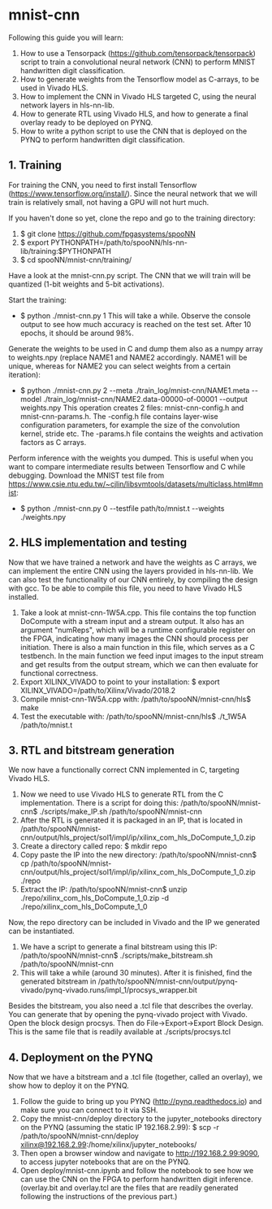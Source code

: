# mnist-cnn

Following this guide you will learn:

1. How to use a Tensorpack (https://github.com/tensorpack/tensorpack) script to train a convolutional neural network (CNN) to perform MNIST handwritten digit classification.
2. How to generate weights from the Tensorflow model as C-arrays, to be used in Vivado HLS.
3. How to implement the CNN in Vivado HLS targeted C, using the neural network layers in hls-nn-lib.
4. How to generate RTL using Vivado HLS, and how to generate a final overlay ready to be deployed on PYNQ.
5. How to write a python script to use the CNN that is deployed on the PYNQ to perform handwritten digit classification.

## 1. Training

For training the CNN, you need to first install Tensorflow (https://www.tensorflow.org/install/). Since the neural network that we will train is relatively small, not having a GPU will not hurt much.

If you haven't done so yet, clone the repo and go to the training directory:

1. $ git clone https://github.com/fpgasystems/spooNN
2. $ export PYTHONPATH=/path/to/spooNN/hls-nn-lib/training:$PYTHONPATH
3. $ cd spooNN/mnist-cnn/training/

Have a look at the mnist-cnn.py script. The CNN that we will train will be quantized (1-bit weights and 5-bit activations).

Start the training:
- $ python ./mnist-cnn.py 1
This will take a while. Observe the console output to see how much accuracy is reached on the test set. After 10 epochs, it should be around 98%.

Generate the weights to be used in C and dump them also as a numpy array to weights.npy (replace NAME1 and NAME2 accordingly. NAME1 will be unique, whereas for NAME2 you can select weights from a certain iteration):
- $ python ./mnist-cnn.py 2 --meta ./train_log/mnist-cnn/NAME1.meta --model ./train_log/mnist-cnn/NAME2.data-00000-of-00001 --output weights.npy
This operation creates 2 files: mnist-cnn-config.h and mnist-cnn-params.h. The -config.h file contains layer-wise configuration parameters, for example the size of the convolution kernel, stride etc. The -params.h file contains the weights and activation factors as C arrays.

Perform inference with the weights you dumped. This is useful when you want to compare intermediate results between Tensorflow and C while debugging. Download the MNIST test file from https://www.csie.ntu.edu.tw/~cjlin/libsvmtools/datasets/multiclass.html#mnist:
- $ python ./mnist-cnn.py 0 --testfile path/to/mnist.t --weights ./weights.npy

## 2. HLS implementation and testing

Now that we have trained a network and have the weights as C arrays, we can implement the entire CNN using the layers provided in hls-nn-lib. We can also test the functionality of our CNN entirely, by compiling the design with gcc. To be able to compile this file, you need to have Vivado HLS installed.

1. Take a look at mnist-cnn-1W5A.cpp. This file contains the top function DoCompute with a stream input and a stream output. It also has an argument "numReps", which will be a runtime configurable register on the FPGA, indicating how many images the CNN should process per initiation. There is also a main function in this file, which serves as a C testbench. In the main function we feed input images to the input stream and get results from the output stream, which we can then evaluate for functional correctness.
2. Export XILINX_VIVADO to point to your installation: $ export XILINX_VIVADO=/path/to/Xilinx/Vivado/2018.2
3. Compile mnist-cnn-1W5A.cpp with: /path/to/spooNN/mnist-cnn/hls$ make
4. Test the executable with: /path/to/spooNN/mnist-cnn/hls$ ./t_1W5A /path/to/mnist.t

## 3. RTL and bitstream generation

We now have a functionally correct CNN implemented in C, targeting Vivado HLS. 

1. Now we need to use Vivado HLS to generate RTL from the C implementation. There is a script for doing this: /path/to/spooNN/mnist-cnn$ ./scripts/make_IP.sh /path/to/spooNN/mnist-cnn
2. After the RTL is generated it is packaged in an IP, that is located in /path/to/spooNN/mnist-cnn/output/hls_project/sol1/impl/ip/xilinx_com_hls_DoCompute_1_0.zip
3. Create a directory called repo: $ mkdir repo
4. Copy paste the IP into the new directory: /path/to/spooNN/mnist-cnn$ cp /path/to/spooNN/mnist-cnn/output/hls_project/sol1/impl/ip/xilinx_com_hls_DoCompute_1_0.zip ./repo
5. Extract the IP: /path/to/spooNN/mnist-cnn$ unzip ./repo/xilinx_com_hls_DoCompute_1_0.zip -d ./repo/xilinx_com_hls_DoCompute_1_0

Now, the repo directory can be included in Vivado and the IP we generated can be instantiated.

1. We have a script to generate a final bitstream using this IP: /path/to/spooNN/mnist-cnn$ ./scripts/make_bitstream.sh /path/to/spooNN/mnist-cnn
2. This will take a while (around 30 minutes). After it is finished, find the generated bitstream in /path/to/spooNN/mnist-cnn/output/pynq-vivado/pynq-vivado.runs/impl_1/procsys_wrapper.bit

Besides the bitstream, you also need a .tcl file that describes the overlay. You can generate that by opening the pynq-vivado project with Vivado. Open the block design procsys. Then do File->Export->Export Block Design. This is the same file that is readily available at ./scripts/procsys.tcl

## 4. Deployment on the PYNQ

Now that we have a bitstream and a .tcl file (together, called an overlay), we show how to deploy it on the PYNQ.

1. Follow the guide to bring up you PYNQ (http://pynq.readthedocs.io) and make sure you can connect to it via SSH.
2. Copy the mnist-cnn/deploy directory to the jupyter_notebooks directory on the PYNQ (assuming the static IP 192.168.2.99): $ scp -r /path/to/spooNN/mnist-cnn/deploy xilinx@192.168.2.99:/home/xilinx/jupyter_notebooks/
3. Then open a browser window and navigate to http://192.168.2.99:9090, to access jupyter notebooks that are on the PYNQ.
4. Open deploy/mnist-cnn.ipynb and follow the notebook to see how we can use the CNN on the FPGA to perform handwritten digit inference. (overlay.bit and overlay.tcl are the files that are readily generated following the instructions of the previous part.)